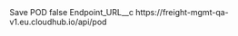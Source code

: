 <?xml version="1.0" encoding="UTF-8"?>
<CustomMetadata xmlns="http://soap.sforce.com/2006/04/metadata" xmlns:xsi="http://www.w3.org/2001/XMLSchema-instance" xmlns:xsd="http://www.w3.org/2001/XMLSchema">
    <label>Save POD</label>
    <protected>false</protected>
    <values>
        <field>Endpoint_URL__c</field>
        <value xsi:type="xsd:string">https://freight-mgmt-qa-v1.eu.cloudhub.io/api/pod</value>
    </values>
</CustomMetadata>
